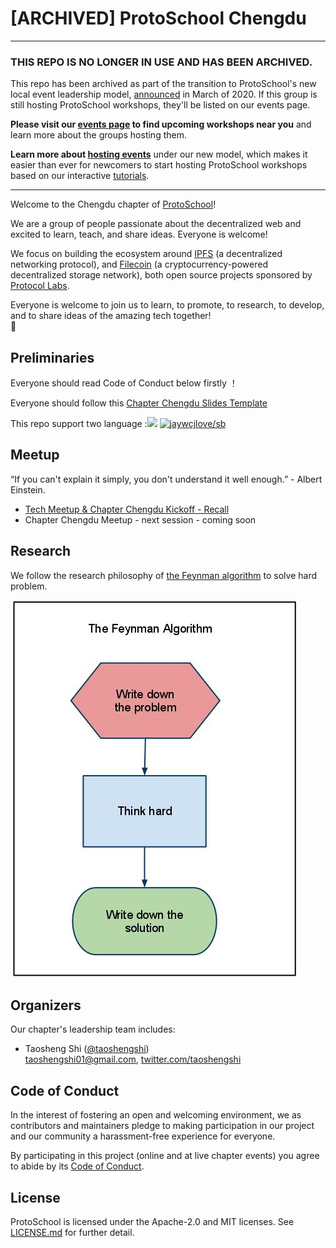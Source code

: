 # [ARCHIVED] ProtoSchool Chengdu

*******************************

### THIS REPO IS NO LONGER IN USE AND HAS BEEN ARCHIVED.

This repo has been archived as part of the transition to ProtoSchool's new local event leadership model, [announced](https://github.com/ProtoSchool/organizing/issues/84) in March of 2020. If this group is still hosting ProtoSchool workshops, they'll be listed on our events page.

**Please visit our [events page](https://proto.school/#/events) to find upcoming workshops near you** and learn more about the groups hosting them. 

**Learn more about [hosting events](https://proto.school/#/host)** under our new model, which makes it easier than ever for newcomers to start hosting ProtoSchool workshops based on our interactive [tutorials](https://proto.school/#/tutorials).

*********************************

Welcome to the Chengdu chapter of [ProtoSchool](https://proto.school)!

We are a group of people passionate about the decentralized web and excited to learn, teach, and share ideas. Everyone is welcome!

We focus on building the ecosystem around [IPFS](https://ipfs.io/) (a decentralized networking protocol), and [Filecoin](https://filecoin.io/) (a cryptocurrency-powered decentralized storage network), both open source projects sponsored by [Protocol Labs](https://protocol.ai/).

Everyone is welcome to join us to learn, to promote, to research, to develop, and to share ideas of the amazing tech together!   
:raised_hands:

## Preliminaries

Everyone should read Code of Conduct below firstly ！

Everyone should follow this [Chapter Chengdu Slides Template](./meetup/chapterchengdu_template.pptx)

This repo support two language :[![](https://img.shields.io/badge/Lang-English-blue.svg)](README.md)  [![jaywcjlove/sb](https://jaywcjlove.github.io/sb/lang/chinese.svg)](README-zh.md)   

## Meetup

 “If you can't explain it simply, you don't understand it well enough.” - Albert Einstein.

* [Tech Meetup & Chapter Chengdu Kickoff - Recall](./meetup/07212019/活动回顾--『协议学院%20·%20成都分院%20·%20开院典礼』.md)
* Chapter Chengdu Meetup - next session - coming soon

 
## Research
We follow the research philosophy of [the Feynman algorithm](http://wiki.c2.com/?FeynmanAlgorithm) to solve hard problem. 

![research and engineering](./research/pictures/the-feynman-algorithm.jpg)  



## Organizers

Our chapter's leadership team includes:
* Taosheng Shi ([@taoshengshi](https://github.com/taoshengshi))   
   [taoshengshi01@gmail.com](taoshengshi01@gmail.com), [twitter.com/taoshengshi](twitter.com/taoshengshi)
   

## Code of Conduct

In the interest of fostering an open and welcoming environment, we as
contributors and maintainers pledge to making participation in our project and
our community a harassment-free experience for everyone.

By participating in this project (online and at live chapter events) you agree to abide by its [Code of Conduct](./CODE_OF_CONDUCT.md).

## License

ProtoSchool is licensed under the Apache-2.0 and MIT licenses. See [LICENSE.md](https://github.com/protoschool/seattle/blob/master/LICENSE.md) for further detail.
